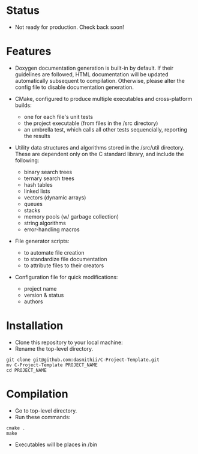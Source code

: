 Status
======

- Not ready for production. Check back soon!



Features
========

- Doxygen documentation generation is built-in by default. If their guidelines are followed, HTML documentation will be updated automatically subsequent to compilation. Otherwise, please alter the config file to disable documentation generation.

- CMake, configured to produce multiple executables and cross-platform builds:
	- one for each file's unit tests
	- the project executable (from files in the /src directory)
	- an umbrella test, which calls all other tests sequencially, reporting the results

- Utility data structures and algorithms stored in the /src/util directory. These are dependent only on the C standard library, and include the following:
	- binary search trees
	- ternary search trees
	- hash tables
	- linked lists
	- vectors (dynamic arrays)
	- queues
	- stacks
	- memory pools (w/ garbage collection)
	- string algorithms
	- error-handling macros

- File generator scripts:
	- to automate file creation
	- to standardize file documentation
	- to attribute files to their creators

- Configuration file for quick modifications:
	- project name
	- version & status
	- authors



Installation
============

- Clone this repository to your local machine:
- Rename the top-level directory.
```
git clone git@github.com:dasmithii/C-Project-Template.git
mv C-Project-Template PROJECT_NAME
cd PROJECT_NAME
```



Compilation
===========

- Go to top-level directory.
- Run these commands:

```
cmake .
make
```
- Executables will be places in /bin